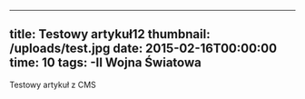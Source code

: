 ---
  title: Testowy artykuł12
  thumbnail: /uploads/test.jpg
  date: 2015-02-16T00:00:00
  time: 10
  tags:
	-II Wojna Światowa
  ---

  Testowy artykuł z CMS
  